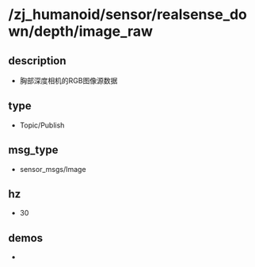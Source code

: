 # /zj_humanoid/sensor/realsense_down/depth/image_raw

## description
- 胸部深度相机的RGB图像源数据

## type
- Topic/Publish

## msg_type
- sensor_msgs/Image

## hz
- 30

## demos
- 

